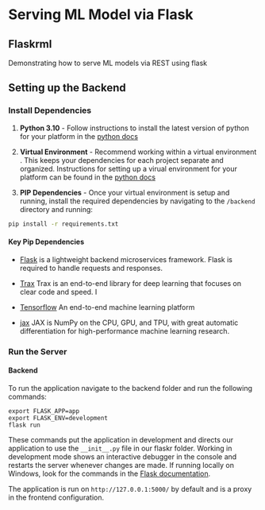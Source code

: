 # Serving ML Model via Flask

## Flaskrml

Demonstrating how to serve ML models via REST using flask 

## Setting up the Backend

### Install Dependencies

1. **Python 3.10** - Follow instructions to install the latest version of python for your platform in the [python docs](https://docs.python.org/3/using/unix.html#getting-and-installing-the-latest-version-of-python)

2. **Virtual Environment** - Recommend working within a virtual environment . This keeps your dependencies for each project separate and organized. Instructions for setting up a virual environment for your platform can be found in the [python docs](https://packaging.python.org/guides/installing-using-pip-and-virtual-environments/)

3. **PIP Dependencies** - Once your virtual environment is setup and running, install the required dependencies by navigating to the `/backend` directory and running:

```bash
pip install -r requirements.txt
```

#### Key Pip Dependencies

- [Flask](http://flask.pocoo.org/) is a lightweight backend microservices framework. Flask is required to handle requests and responses.

- [Trax](https://github.com/google/trax) Trax is an end-to-end library for deep learning that focuses on clear code and speed. I

- [Tensorflow](https://www.tensorflow.org/) An end-to-end machine learning platform

- [jax](https://jax.readthedocs.io/en/latest/notebooks/quickstart.html) JAX is NumPy on the CPU, GPU, and TPU, with great automatic differentiation for high-performance machine learning research.

### Run the Server


#### Backend
To run the application navigate to the backend folder and  run the following commands: 
```
export FLASK_APP=app
export FLASK_ENV=development
flask run
```

These commands put the application in development and directs our application to use the `__init__.py` file in our flaskr folder. Working in development mode shows an interactive debugger in the console and restarts the server whenever changes are made. If running locally on Windows, look for the commands in the [Flask documentation](http://flask.pocoo.org/docs/1.0/tutorial/factory/).

The application is run on `http://127.0.0.1:5000/` by default and is a proxy in the frontend configuration. 

